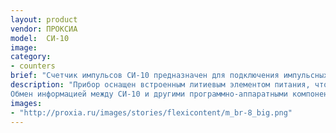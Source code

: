 ```yaml
---
layout: product
vendor: ПРОКСИА
model:  СИ-10
image:
category: 
- counters
brief: "Счетчик импульсов СИ-10 предназначен для подключения импульсных приборов учета (до 10 шт.), первичной обработки, преобразования информации, хранения архивных данных по счетным входам в составе систем диспетчеризации."
description: "Прибор оснащен встроенным литиевым элементом питания, что позволяет СИ-10 продолжать работать в режиме счета импульсов при перерывах в централизованном электропитании. 
Обмен информацией между СИ-10 и другими программно-аппаратными компонентами систем диспетчеризации производится посредством сети передачи данных на базе проводного интерфейса RS-485. Протокол обмена с счетчиком импульсов предоставляется по запросу)."
images: 
- "http://proxia.ru/images/stories/flexicontent/m_br-8_big.png"
---
```


